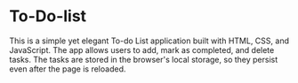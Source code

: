 # To-Do-list
This is a simple yet elegant To-do List application built with HTML, CSS, and JavaScript. The app allows users to add, mark as completed, and delete tasks. The tasks are stored in the browser's local storage, so they persist even after the page is reloaded.
